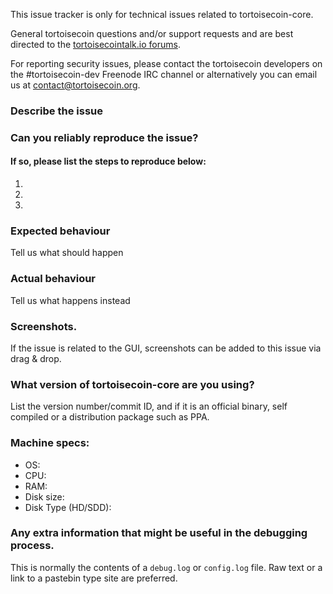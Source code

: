 <!--- Remove sections that do not apply -->

This issue tracker is only for technical issues related to tortoisecoin-core.

General tortoisecoin questions and/or support requests and are best directed to the [tortoisecointalk.io forums](https://tortoisecointalk.io/).

For reporting security issues, please contact the tortoisecoin developers on the #tortoisecoin-dev Freenode IRC channel or alternatively you can email us at contact@tortoisecoin.org.

### Describe the issue

### Can you reliably reproduce the issue?
#### If so, please list the steps to reproduce below:
1.
2.
3.

### Expected behaviour
Tell us what should happen

### Actual behaviour
Tell us what happens instead

### Screenshots.
If the issue is related to the GUI, screenshots can be added to this issue via drag & drop.

### What version of tortoisecoin-core are you using?
List the version number/commit ID, and if it is an official binary, self compiled or a distribution package such as PPA.

### Machine specs:
- OS:
- CPU:
- RAM:
- Disk size:
- Disk Type (HD/SDD):

### Any extra information that might be useful in the debugging process.
This is normally the contents of a `debug.log` or `config.log` file. Raw text or a link to a pastebin type site are preferred.
